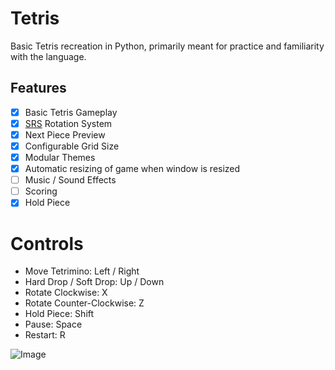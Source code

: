 # Tetris

Basic Tetris recreation in Python, primarily meant for practice and familiarity with the language.

## Features

- [x] Basic Tetris Gameplay
- [x] [SRS](https://tetris.fandom.com/wiki/SRS) Rotation System
- [x] Next Piece Preview
- [x] Configurable Grid Size
- [x] Modular Themes
- [x] Automatic resizing of game when window is resized
- [ ] Music / Sound Effects
- [ ] Scoring
- [x] Hold Piece

# Controls
- Move Tetrimino: Left / Right
- Hard Drop / Soft Drop: Up / Down
- Rotate Clockwise: X
- Rotate Counter-Clockwise: Z
- Hold Piece: Shift
- Pause: Space
- Restart: R

![Image](https://i.imgur.com/ANYbpjh.png)